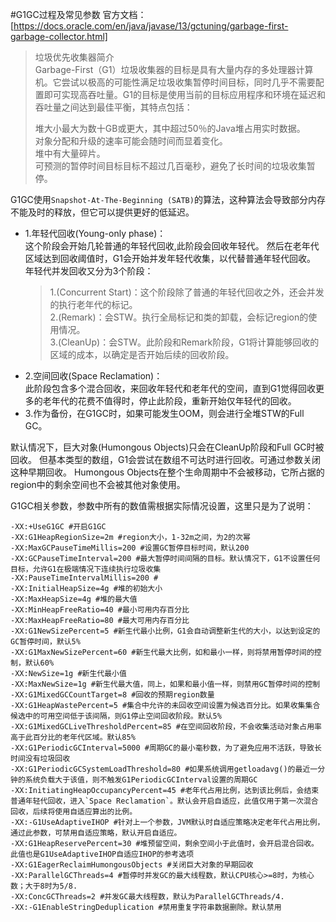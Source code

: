 ﻿#G1GC过程及常见参数
官方文档：[https://docs.oracle.com/en/java/javase/13/gctuning/garbage-first-garbage-collector.html]  
>垃圾优先收集器简介  
Garbage-First（G1）垃圾收集器的目标是具有大量内存的多处理器计算机。它尝试以极高的可能性满足垃圾收集暂停时间目标，同时几乎不需要配置即可实现高吞吐量。G1的目标是使用当前的目标应用程序和环境在延迟和吞吐量之间达到最佳平衡，其特点包括：  
>
>堆大小最大为数十GB或更大，其中超过50％的Java堆占用实时数据。  
对象分配和升级的速率可能会随时间而显着变化。  
堆中有大量碎片。  
可预测的暂停时间目标目标不超过几百毫秒，避免了长时间的垃圾收集暂停。  

G1GC使用`Snapshot-At-The-Beginning (SATB)`的算法，这种算法会导致部分内存不能及时的释放，但它可以提供更好的低延迟。

+ 1.年轻代回收(Young-only phase)：  
这个阶段会开始几轮普通的年轻代回收,此阶段会回收年轻代。
然后在老年代区域达到回收阈值时，G1会开始并发年轻代收集，以代替普通年轻代回收。
年轻代并发回收又分为3个阶段：  
  > 1.(Concurrent Start)：这个阶段除了普通的年轻代回收之外，还会并发的执行老年代的标记。  
   2.(Remark)：会STW。执行全局标记和类的卸载，会标记region的使用情况。  
   3.(CleanUp)：会STW。此阶段和Remark阶段，G1将计算能够回收的区域的成本，以确定是否开始后续的回收阶段。
+ 2.空间回收(Space Reclamation)：  
此阶段包含多个混合回收，来回收年轻代和老年代的空间，直到G1觉得回收更多的老年代的花费不值得时，停止此阶段，重新开始仅年轻代的回收。  
+ 3.作为备份，在G1GC时，如果可能发生OOM，则会进行全堆STW的Full GC。  

默认情况下，巨大对象(Humongous Objects)只会在CleanUp阶段和Full GC时被回收。
但基本类型的数组，G1会尝试在数组不可达时进行回收。可通过参数关闭这种早期回收。
Humongous Objects在整个生命周期中不会被移动，它所占据的region中的剩余空间也不会被其他对象使用。

G1GC相关参数，参数中所有的数值需根据实际情况设置，这里只是为了说明：
```text
-XX:+UseG1GC #开启G1GC
-XX:G1HeapRegionSize=2m #region大小，1-32m之间，为2的次幂
-XX:MaxGCPauseTimeMillis=200 #设置GC暂停目标时间，默认200
-XX:GCPauseTimeInterval=200 #最大暂停时间间隔的目标。默认情况下，G1不设置任何目标，允许G1在极端情况下连续执行垃圾收集
-XX:PauseTimeIntervalMillis=200 #
-XX:InitialHeapSize=4g #堆的初始大小
-XX:MaxHeapSize=4g #堆的最大值
-XX:MinHeapFreeRatio=40 #最小可用内存百分比
-XX:MaxHeapFreeRatio=80 #最大可用内存百分比
-XX:G1NewSizePercent=5 #新生代最小比例，G1会自动调整新生代的大小，以达到设定的GC暂停时间，默认5%
-XX:G1MaxNewSizePercent=60 #新生代最大比例，如和最小一样，则将禁用暂停时间的控制，默认60%
-XX:NewSize=1g #新生代最小值
-XX:MaxNewSize=1g #新生代最大值，同上，如果和最小值一样，则禁用GC暂停时间的控制
-XX:G1MixedGCCountTarget=8 #回收的预期region数量
-XX:G1HeapWastePercent=5 #集合中允许的未回收空间设置为候选百分比。如果收集集合候选中的可用空间低于该间隔，则G1停止空间回收阶段。默认5%
-XX:G1MixedGCLiveThresholdPercent=85 #在空间回收阶段，不会收集活动对象占用率高于此百分比的老年代区域。默认85%
-XX:G1PeriodicGCInterval=5000 #周期GC的最小毫秒数，为了避免应用不活跃，导致长时间没有垃圾回收
-XX:G1PeriodicGCSystemLoadThreshold=80 #如果系统调用getloadavg()的最近一分钟的系统负载大于该值，则不触发G1PeriodicGCInterval设置的周期GC
-XX:InitiatingHeapOccupancyPercent=45 #老年代占用比例，达到该比例后，会结束普通年轻代回收，进入`Space Reclamation`。默认会开启自适应，此值仅用于第一次混合回收，后续将使用自适应算出的比例。
-XX:-G1UseAdaptiveIHOP #针对上一个参数，JVM默认时自适应策略决定老年代占用比例，通过此参数，可禁用自适应策略，默认开启自适应。
-XX:G1HeapReservePercent=30 #堆预留空间，剩余空间小于此值时，会开启混合回收。此值也是G1UseAdaptiveIHOP自适应IHOP的参考选项
-XX:G1EagerReclaimHumongousObjects #关闭巨大对象的早期回收
-XX:ParallelGCThreads=4 #暂停时并发GC的最大线程数，默认CPU核心>=8时，为核心数；大于8时为5/8.
-XX:ConcGCThreads=2 #并发GC最大线程数，默认为ParallelGCThreads/4.
-XX:-G1EnableStringDeduplication #禁用重复字符串数据删除。默认禁用
```